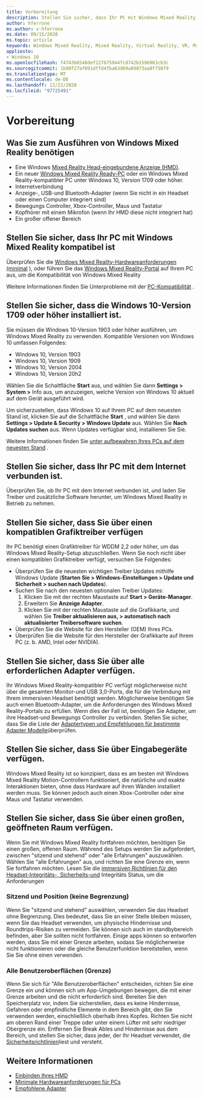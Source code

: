 ```yaml
---
title: Vorbereitung
description: Stellen Sie sicher, dass Ihr PC mit Windows Mixed Reality kompatibel ist und damit fertig ist.
author: hferrone
ms.author: v-hferrone
ms.date: 09/15/2020
ms.topic: article
keywords: Windows Mixed Reality, Mixed Reality, Virtual Reality, VR, Mr, kompatibel, Kompatibilität, Einstieg, Setup, PC, Systemanforderungen
appliesto:
- Windows 10
ms.openlocfilehash: f4743b6548def227675944fcd742b1596963cb3c
ms.sourcegitcommit: 1b90f27af091dffd4fba63d69a89873aa0f75079
ms.translationtype: MT
ms.contentlocale: de-DE
ms.lasthandoff: 12/22/2020
ms.locfileid: "97725491"
---
```

# <a name="before-you-start"></a>Vorbereitung

## <a name="what-youll-need-to-run-windows-mixed-reality"></a>Was Sie zum Ausführen von Windows Mixed Reality benötigen

* Eine Windows [Mixed Reality Head-eingebundene Anzeige (HMD)](https://www.microsoft.com/en-us/windows/windows-mixed-reality-devices).
* Ein neuer [Windows Mixed Reality Ready-PC](https://support.microsoft.com/en-us/help/4039260/windows-10-mixed-reality-pc-hardware-guidelines) oder ein Windows Mixed Reality-kompatibler PC unter Windows 10, Version 1709 oder höher.
* Internetverbindung
* Anzeige-, USB-und Bluetooth-Adapter (wenn Sie nicht in ein Headset oder einen Computer integriert sind)
* Bewegungs Controller, Xbox-Controller, Maus und Tastatur
* Kopfhörer mit einem Mikrofon (wenn Ihr HMD diese nicht integriert hat)
* Ein großer offener Bereich

## <a name="make-sure-your-pc-is-compatible-with-windows-mixed-reality"></a>Stellen Sie sicher, dass Ihr PC mit Windows Mixed Reality kompatibel ist

Überprüfen Sie die [Windows Mixed Reality-Hardwareanforderungen (minimal](windows-mixed-reality-minimum-pc-hardware-compatibility-guidelines.md) ), oder führen Sie das [Windows Mixed Reality-Portal](install-windows-mixed-reality.md#launch-mixed-reality-portal) auf Ihrem PC aus, um die Kompatibilität von Windows Mixed Reality

Weitere Informationen finden Sie Unterprobleme mit der [PC-Kompatibilität](https://support.microsoft.com/help/4045777/windows-10-get-help-with-pc-compatibility-in-windows-mixed-reality) .

## <a name="make-sure-you-have-the-windows-10-version-1709-or-newer-installed"></a>Stellen Sie sicher, dass die Windows 10-Version 1709 oder höher installiert ist.

Sie müssen die Windows 10-Version 1903 oder höher ausführen, um Windows Mixed Reality zu verwenden. Kompatible Versionen von Windows 10 umfassen Folgendes:

* Windows 10, Version 1903
* Windows 10, Version 1909
* Windows 10, Version 2004
* Windows 10, Version 20h2

Wählen Sie die Schaltfläche **Start** aus, und wählen Sie dann **Settings > System >** Info aus, um anzuzeigen, welche Version von Windows 10 aktuell auf dem Gerät ausgeführt wird.

Um sicherzustellen, dass Windows 10 auf Ihrem PC auf dem neuesten Stand ist, klicken Sie auf die Schaltfläche **Start** , und wählen Sie dann **Settings > Update & Security > Windows Update** aus.  Wählen Sie **Nach Updates suchen** aus. Wenn Updates verfügbar sind, installieren Sie Sie.

Weitere Informationen finden Sie [unter aufbewahren Ihres PCs auf dem neuesten Stand](https://support.microsoft.com/help/12373/windows-update-faq) .

## <a name="make-sure-your-pc-is-connected-to-the-internet"></a>Stellen Sie sicher, dass Ihr PC mit dem Internet verbunden ist.

Überprüfen Sie, ob Ihr PC mit dem Internet verbunden ist, und laden Sie Treiber und zusätzliche Software herunter, um Windows Mixed Reality in Betrieb zu nehmen.

## <a name="make-sure-you-have-a-compatible-graphics-driver"></a>Stellen Sie sicher, dass Sie über einen kompatiblen Grafiktreiber verfügen

Ihr PC benötigt einen Grafiktreiber für WDDM 2,2 oder höher, um das Windows Mixed Reality-Setup abzuschließen. Wenn Sie noch nicht über einen kompatiblen Grafiktreiber verfügt, versuchen Sie Folgendes:

* Überprüfen Sie die neuesten wichtigen Treiber Updates mithilfe Windows Update (**Starten Sie > Windows-Einstellungen > Update und Sicherheit > suchen nach Updates**).
* Suchen Sie nach den neuesten optionalen Treiber Updates:
    1. Klicken Sie mit der rechten Maustaste auf **Start > Geräte-Manager**.
    2. Erweitern Sie **Anzeige Adapter**.
    3. Klicken Sie mit der rechten Maustaste auf die Grafikkarte, und wählen Sie **Treiber aktualisieren aus, > automatisch nach aktualisierter Treibersoftware suchen**.
* Überprüfen Sie die Website für den Hersteller (OEM) Ihres PCs.
* Überprüfen Sie die Website für den Hersteller der Grafikkarte auf Ihrem PC (z. b. AMD, Intel oder NVIDIA).

## <a name="make-sure-that-you-have-any-required-adapters"></a>Stellen Sie sicher, dass Sie über alle erforderlichen Adapter verfügen.

Ihr Windows Mixed Reality-kompatibler PC verfügt möglicherweise nicht über die gesamten Monitor-und USB 3,0-Ports, die für die Verbindung mit Ihrem immersiven Headset benötigt werden. Möglicherweise benötigen Sie auch einen Bluetooth-Adapter, um die Anforderungen des Windows Mixed Reality-Portals zu erfüllen.  Wenn dies der Fall ist, benötigen Sie Adapter, um ihre Headset-und Bewegungs Controller zu verbinden. Stellen Sie sicher, dass Sie die Liste der [Adaptertypen und Empfehlungen für bestimmte Adapter Modelle](recommended-adapters-for-windows-mixed-reality-capable-pcs.md)überprüfen.

## <a name="make-sure-that-you-have-input-devices"></a>Stellen Sie sicher, dass Sie über Eingabegeräte verfügen.

Windows Mixed Reality ist so konzipiert, dass es am besten mit Windows Mixed Reality Motion-Controllern funktioniert, die natürliche und exakte Interaktionen bieten, ohne dass Hardware auf ihren Wänden installiert werden muss. Sie können jedoch auch einen Xbox-Controller oder eine Maus und Tastatur verwenden.

## <a name="make-sure-that-you-have-a-large-open-space"></a>Stellen Sie sicher, dass Sie über einen großen, geöffneten Raum verfügen.

Wenn Sie mit Windows Mixed Reality fortfahren möchten, benötigen Sie einen großen, offenen Raum.  Während des Setups werden Sie aufgefordert, zwischen "sitzend und stehend" oder "alle Erfahrungen" auszuwählen. Wählen Sie "alle Erfahrungen" aus, und richten Sie eine Grenze ein, wenn Sie fortfahren möchten. Lesen Sie die [immersiven Richtlinien für den Headset-Integritäts-, Sicherheits-und](wmr-health-safety-comfort.md) Integritäts Status, um die Anforderungen

### <a name="seated-and-standing-no-boundary"></a>Sitzend und Position (keine Begrenzung)

Wenn Sie "sitzend und stehend" auswählen, verwenden Sie das Headset ohne Begrenzung. Dies bedeutet, dass Sie an einer Stelle bleiben müssen, wenn Sie das Headset verwenden, um physische Hindernisse und Roundtrips-Risiken zu vermeiden. Sie können sich auch im standbybereich befinden, aber Sie sollten nicht fortfahren. Einige apps können so entworfen werden, dass Sie mit einer Grenze arbeiten, sodass Sie möglicherweise nicht funktionieren oder die gleiche Benutzerfunktion bereitstellen, wenn Sie Sie ohne einen verwenden.

### <a name="all-experiences-boundary"></a>Alle Benutzeroberflächen (Grenze)

Wenn Sie sich für "Alle Benutzeroberflächen" entscheiden, richten Sie eine Grenze ein und können sich um App-Umgebungen bewegen, die mit einer Grenze arbeiten und die nicht erforderlich sind. Bereiten Sie den Speicherplatz vor, indem Sie sicherstellen, dass es keine Hindernisse, Gefahren oder empfindliche Elemente in dem Bereich gibt, den Sie verwenden werden, einschließlich oberhalb ihres Kopfes. Richten Sie nicht am oberen Rand einer Treppe oder unter einem Lüfter mit sehr niedriger Obergrenze ein. Entfernen Sie Break Ables und Hindernisse aus dem Bereich, und stellen Sie sicher, dass jeder, der Ihr Headset verwendet, die [Sicherheitsrichtlinien](https://support.microsoft.com/en-us/help/4039969/windows-10-mixed-reality-immersive-headset-health-safety-comfort)liest und versteht.

## <a name="see-also"></a>Weitere Informationen

* [Einbinden Ihres HMD](plug-in-your-headset.md)
* [Minimale Hardwareanforderungen für PCs](windows-mixed-reality-minimum-pc-hardware-compatibility-guidelines.md)
* [Empfohlene Adapter](recommended-adapters-for-windows-mixed-reality-capable-pcs.md)
